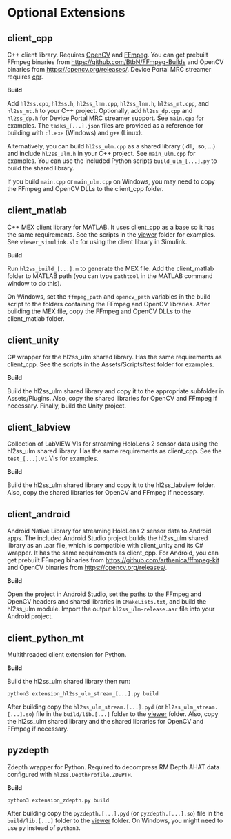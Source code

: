 # Optional Extensions

## client_cpp

C++ client library. Requires [OpenCV](https://opencv.org/releases/) and [FFmpeg](https://ffmpeg.org/download.html). You can get prebuilt FFmpeg binaries from https://github.com/BtbN/FFmpeg-Builds and OpenCV binaries from https://opencv.org/releases/. Device Portal MRC streamer requires [cpr](https://github.com/libcpr/cpr).

**Build**

Add `hl2ss.cpp`, `hl2ss.h`, `hl2ss_lnm.cpp`, `hl2ss_lnm.h`, `hl2ss_mt.cpp`, and `hl2ss_mt.h` to your C++ project.
Optionally, add  `hl2ss_dp.cpp` and `hl2ss_dp.h` for Device Portal MRC streamer support.
See `main.cpp` for examples.
The `tasks_[...].json` files are provided as a reference for building with `cl.exe` (Windows) and `g++` (Linux).

Alternatively, you can build `hl2ss_ulm.cpp` as a shared library (.dll, .so, ...) and include `hl2ss_ulm.h` in your C++ project.
See `main_ulm.cpp` for examples.
You can use the included Python scripts `build_ulm_[...].py` to build the shared library.

If you build `main.cpp` or `main_ulm.cpp` on Windows, you may need to copy the FFmpeg and OpenCV DLLs to the client_cpp folder.

## client_matlab

C++ MEX client library for MATLAB. It uses client_cpp as a base so it has the same requirements. See the scripts in the [viewer](https://github.com/jdibenes/hl2ss/tree/main/extensions/client_matlab/viewer) folder for examples. See `viewer_simulink.slx` for using the client library in Simulink.

**Build**

Run `hl2ss_build_[...].m` to generate the MEX file. Add the client_matlab folder to MATLAB path (you can type `pathtool` in the MATLAB command window to do this).

On Windows, set the `ffmpeg_path` and `opencv_path` variables in the build script to the folders containing the FFmpeg and OpenCV libraries. After building the MEX file, copy the FFmpeg and OpenCV DLLs to the client_matlab folder.

## client_unity

C# wrapper for the hl2ss_ulm shared library. Has the same requirements as client_cpp. See the scripts in the Assets/Scripts/test folder for examples.

**Build**

Build the hl2ss_ulm shared library and copy it to the appropriate subfolder in Assets/Plugins. Also, copy the shared libraries for OpenCV and FFmpeg if necessary. Finally, build the Unity project.

## client_labview

Collection of LabVIEW VIs for streaming HoloLens 2 sensor data using the hl2ss_ulm shared library. Has the same requirements as client_cpp. See the `test_[...].vi` VIs for examples.

**Build**

Build the hl2ss_ulm shared library and copy it to the hl2ss_labview folder. Also, copy the shared libraries for OpenCV and FFmpeg if necessary.

## client_android

Android Native Library for streaming HoloLens 2 sensor data to Android apps. The included Android Studio project builds the hl2ss_ulm shared library as an .aar file, which is compatible with client_unity and its C# wrapper. It has the same requirements as client_cpp. For Android, you can get prebuilt FFmpeg binaries from https://github.com/arthenica/ffmpeg-kit and OpenCV binaries from https://opencv.org/releases/.

**Build**

Open the project in Android Studio, set the paths to the FFmpeg and OpenCV headers and shared libraries in `CMakeLists.txt`, and build the hl2ss_ulm module. Import the output `hl2ss_ulm-release.aar` file into your Android project.

## client_python_mt

Multithreaded client extension for Python.

**Build**

Build the hl2ss_ulm shared library then run:

`python3 extension_hl2ss_ulm_stream_[...].py build`

After building copy the `hl2ss_ulm_stream.[...].pyd` (or `hl2ss_ulm_stream.[...].so`) file in the `build/lib.[...]` folder to the [viewer](https://github.com/jdibenes/hl2ss/tree/main/viewer) folder.
Also, copy the hl2ss_ulm shared library and the shared libraries for OpenCV and FFmpeg if necessary.

## pyzdepth 

Zdepth wrapper for Python. Required to decompress RM Depth AHAT data configured with `hl2ss.DepthProfile.ZDEPTH`.

**Build**

`python3 extension_zdepth.py build`

After building copy the `pyzdepth.[...].pyd` (or `pyzdepth.[...].so`) file in the `build/lib.[...]` folder to the [viewer](https://github.com/jdibenes/hl2ss/tree/main/viewer) folder. On Windows, you might need to use `py` instead of `python3`.
